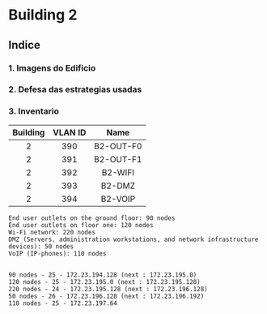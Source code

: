 # Building 2 #

## Indice
### 1. Imagens do Edificio
### 2. Defesa das estrategias usadas
### 3. Inventario



| Building | VLAN ID |   Name    |
|:--------:|:-------:|:---------:|
|    2     |   390   | B2-OUT-F0 |
|    2     |   391   | B2-OUT-F1 | 
|    2     |   392   |  B2-WIFI  |
|    2     |   393   |  B2-DMZ   |
|    2     |   394   |  B2-VOIP  |

    End user outlets on the ground floor: 90 nodes  
    End user outlets on floor one: 120 nodes
    Wi-Fi network: 220 nodes
    DMZ (Servers, administration workstations, and network infrastructure devices): 50 nodes
    VoIP (IP-phones): 110 nodes


    90 nodes - 25 - 172.23.194.128 (next : 172.23.195.0)
    120 nodes - 25 - 172.23.195.0 (next : 172.23.195.128)
    220 nodes - 24 - 172.23.195.128 (next : 172.23.196.128)
    50 nodes - 26 - 172.23.196.128 (next : 172.23.196.192)
    110 nodes - 25 - 172.23.197.64